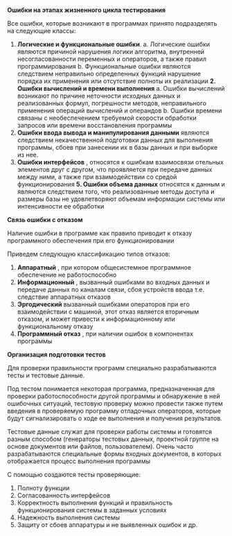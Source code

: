 **Ошибки на этапах жизненного цикла тестирования**

Все ошибки, которые возникают в программах принято подразделять на следующие классы:

1. **Логические и функциональные ошибки**.
    a. Логические ошибки являются причиной нарушения логики алгоритма, внутренней
       несогласованности переменных и операторов, а также правил программирования
    b. Функциональные ошибки являются следствием неправильно определенных
       функций нарушение порядка их применения или отсутствие полноты их
       реализации
**2. Ошибки вычислений и времени выполнения**
    a. Ошибки вычислений возникают по причине неточности исходных данных и
       реализованных формул, погрешности методов, неправильного применения
       операций вычислений и операндов
    b. Ошибки времени связаны с необеспечением требуемой скорости обработки
       запросов или времени восстановления программы
3. **Ошибки ввода вывода и манипулирования данными** являются следствием
    некачественной подготовки данных для выполнения программы, сбоев при занесении их в
    базы данных и при выборке из нее.
4. **Ошибки интерфейсов** , относятся к ошибкам взаимосвязи отельных элементов друг с
    другом, что проявляется при передаче данных между ними, а также при взаимодействии
    со средой функционирования
**5. Ошибки объема данных** относятся к данным и являются следствием того, что
    реализованные методы доступа и размеры базы не удовлетворяют объемам информации
    системы или интенсивности ее обработки

**Связь ошибки с отказом**

Наличие ошибки в программе как правило приводит к отказу программного обеспечения при его
функционировании

Приведем следующую классификацию типов отказов:

1. **Аппаратный** , при котором общесистемное программное обеспечение не работоспособно
2. **Информационный** , вызванный ошибками во входных данных и передаче данных по
    каналам связи, сбоя устройств ввода т.е. следствие аппаратных отказов
3. **Эргодический** вызванный ошибками операторов при его взаимодействии с машиной, этот
    отказ является вторичным отказом, и может привести к информационному или
    функциональному отказу
4. **Программный отказ** , при наличии ошибок в компонентах программы

**Организация подготовки тестов**

Для проверки правильности программ специально разрабатываются тесты и тестовые данные.

Под тестом понимается некоторая программа, предназначенная для проверки работоспособности
другой программы и обнаружение в ней ошибочных ситуаций, тестовую проверку можно
провести также путем введения в проверяемую программу отладочных операторов, которые
будут сигнализировать о ходе ее выполнения и получения результатов.

Тестовые данные служат для проверки работы системы и готовятся разным способом (генераторы
тестовых данных, проектной группе на основе документов или файлов, пользователем). Очень
часто разрабатываются специальные формы входных документов, в которых отображается
процесс выполнения программы


С помощью создаются тесты проверяющие:

1. Полноту функции
2. Согласованность интерфейсов
3. Корректность выполнения функций и правильность функционирования системы в
    заданных условиях
4. Надежность выполнения системы
5. Защиту от сбоев аппаратуры и не выявленных ошибок и др.


